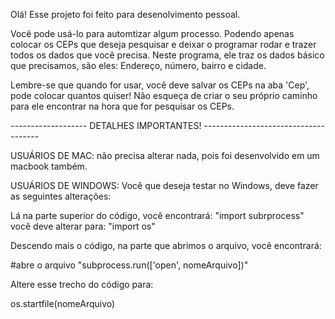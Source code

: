 Olá!
Esse projeto foi feito para desenolvimento pessoal.

Você pode usá-lo para automtizar algum processo. Podendo apenas colocar os CEPs que deseja pesquisar e deixar o programar rodar e trazer todos os dados que você precisa.
Neste programa, ele traz os dados básico que precisamos, são eles: Endereço, número, bairro e cidade.

Lembre-se que quando for usar, você deve salvar os CEPs na aba 'Cep', pode colocar quantos quiser!
Não esqueça de criar o seu próprio caminho para ele encontrar na hora que for pesquisar os CEPs.

------------------- DETALHES IMPORTANTES! -------------------------------------

USUÁRIOS DE MAC: não precisa alterar nada, pois foi desenvolvido em um macbook também.

USUÁRIOS DE WINDOWS:
Você que deseja testar no Windows, deve fazer as seguintes alterações:

Lá na parte superior do código, você encontrará:
"import subrprocess"
você deve alterar para:
"import os"

Descendo mais o código, na parte que abrimos o arquivo, você encontrará:

#abre o arquivo
"subprocess.run(['open', nomeArquivo])"

Altere esse trecho do código para:

os.startfile(nomeArquivo)


